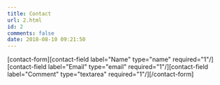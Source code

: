 ```yaml
---
title: Contact
url: 2.html
id: 2
comments: false
date: 2018-08-10 09:21:50
---
```


\[contact-form\]\[contact-field label="Name" type="name" required="1"/\]\[contact-field label="Email" type="email" required="1"/\]\[contact-field label="Comment" type="textarea" required="1"/\]\[/contact-form\]